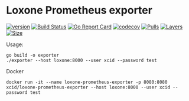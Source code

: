 # Loxone Prometheus exporter

[![version](https://img.shields.io/badge/status-beta-orange.svg)](https://github.com/XciD/loxone-prometheus-exporter)
[![Build Status](https://travis-ci.org/XciD/loxone-prometheus-exporter.svg?branch=master)](https://travis-ci.org/XciD/loxone-prometheus-exporter)
[![Go Report Card](https://goreportcard.com/badge/github.com/XciD/loxone-prometheus-exporter)](https://goreportcard.com/report/github.com/XciD/loxone-prometheus-exporter)
[![codecov](https://codecov.io/gh/XciD/loxone-prometheus-exporter/branch/master/graph/badge.svg)](https://codecov.io/gh/XciD/loxone-prometheus-exporter)
[![Pulls](https://img.shields.io/docker/pulls/xcid/loxone-prometheus-exporter.svg)](https://hub.docker.com/r/xcid/loxone-prometheus-exporter)
[![Layers](https://shields.beevelop.com/docker/image/layers/xcid/loxone-prometheus-exporter/latest.svg)](https://hub.docker.com/r/xcid/loxone-prometheus-exporter)
[![Size](https://shields.beevelop.com/docker/image/image-size/xcid/loxone-prometheus-exporter/latest.svg)](https://hub.docker.com/r/xcid/loxone-prometheus-exporter)


Usage:

```
go build -o exporter
./exporter --host loxone:8000 --user xcid --password test
```

Docker
```
docker run -it --name loxone-prometheus-exporter -p 8080:8080 xcid/loxone-prometheus-exporter --host loxone:8000 --user xcid --password test
```